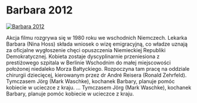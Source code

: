 Barbara 2012 
=============
[![Barbara 2012 ](http://vidos.pl/images/player.gif)](http://vidos.pl/barbara-2012)

 Akcja filmu rozgrywa się w 1980 roku we wschodnich Niemczech. Lekarka Barbara (Nina Hoss) składa wniosek o wizę emigracyjną, co władze uznają za oficjalne wygłoszenie chęci opuszczenia Niemieckiej Republiki Demokratycznej. Kobieta zostaje dyscyplinarnie przeniesiona z prestiżowego szpitala w Berlinie Wschodnim do małej miejscowości położonej niedaleko Morza Bałtyckiego. Rozpoczyna tam pracę na oddziale chirurgii dziecięcej, kierowanym przez dr André Reisera (Ronald Zehrfeld). Tymczasem Jörg (Mark Waschke), kochanek Barbary, planuje pomóc kobiecie w ucieczce z kraju.  ... Tymczasem Jörg (Mark Waschke), kochanek Barbary, planuje pomóc kobiecie w ucieczce z kraju.
